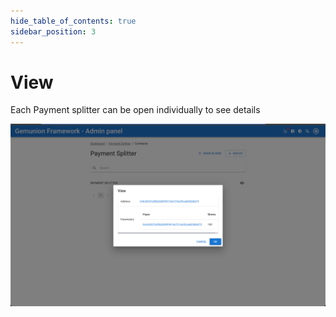 ```yaml
---
hide_table_of_contents: true
sidebar_position: 3
---
```


# View

Each Payment splitter can be open individually to see details

![Payment splitter view](/img/admin/mechanics-meta/payment-splitter/splitter_view_dialog.png)

